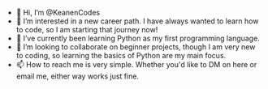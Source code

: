 - 👋 Hi, I’m @KeanenCodes
- 👀 I’m interested in a new career path. I have always wanted to learn how to code, so I am starting that journey now!
- 🌱 I’ve currently been learning Python as my first programming language. 
- 💞️ I’m looking to collaborate on beginner projects, though I am very new to coding, so learning the basics of Python are my main focus.
- 📫 How to reach me is very simple. Whether you'd like to DM on here or email me, either way works just fine.

<!---
KeanenCodes/KeanenCodes is a ✨ special ✨ repository because its `README.md` (this file) appears on your GitHub profile.
You can click the Preview link to take a look at your changes.
--->
